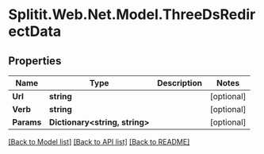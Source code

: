# Splitit.Web.Net.Model.ThreeDsRedirectData

## Properties

Name | Type | Description | Notes
------------ | ------------- | ------------- | -------------
**Url** | **string** |  | [optional] 
**Verb** | **string** |  | [optional] 
**Params** | **Dictionary&lt;string, string&gt;** |  | [optional] 

[[Back to Model list]](../README.md#documentation-for-models) [[Back to API list]](../README.md#documentation-for-api-endpoints) [[Back to README]](../README.md)

